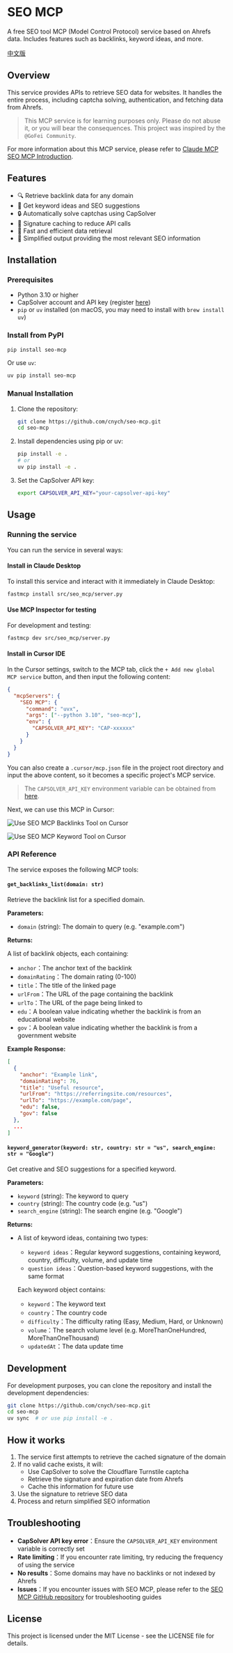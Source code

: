 # SEO MCP

A free SEO tool MCP (Model Control Protocol) service based on Ahrefs data. Includes features such as backlinks, keyword ideas, and more.

[中文版](README_CN.md)

## Overview

This service provides APIs to retrieve SEO data for websites. It handles the entire process, including captcha solving, authentication, and fetching data from Ahrefs.

> This MCP service is for learning purposes only. Please do not abuse it, or you will bear the consequences. This project was inspired by the `@GoFei Community`.

For more information about this MCP service, please refer to [Claude MCP SEO MCP Introduction](https://www.claudemcp.com/servers/seo-mcp).

## Features

- 🔍 Retrieve backlink data for any domain
- 🔎 Get keyword ideas and SEO suggestions
- 🔒 Automatically solve captchas using CapSolver
- 💾 Signature caching to reduce API calls
- 🚀 Fast and efficient data retrieval
- 🧹 Simplified output providing the most relevant SEO information

## Installation

### Prerequisites

- Python 3.10 or higher
- CapSolver account and API key (register [here](https://dashboard.capsolver.com/passport/register?inviteCode=1dTH7WQSfHD0))
- `pip` or `uv` installed (on macOS, you may need to install with `brew install uv`)

### Install from PyPI

```bash
pip install seo-mcp
```

Or use `uv`:

```bash
uv pip install seo-mcp
```

### Manual Installation

1. Clone the repository:

   ```bash
   git clone https://github.com/cnych/seo-mcp.git
   cd seo-mcp
   ```

2. Install dependencies using pip or uv:

   ```bash
   pip install -e .
   # or
   uv pip install -e .
   ```

3. Set the CapSolver API key:

   ```bash
   export CAPSOLVER_API_KEY="your-capsolver-api-key"
   ```

## Usage

### Running the service

You can run the service in several ways:

#### Install in Claude Desktop

To install this service and interact with it immediately in Claude Desktop:

```bash
fastmcp install src/seo_mcp/server.py
```

#### Use MCP Inspector for testing

For development and testing:

```bash
fastmcp dev src/seo_mcp/server.py
```

#### Install in Cursor IDE

In the Cursor settings, switch to the MCP tab, click the `+ Add new global MCP service` button, and then input the following content:

```json
{
  "mcpServers": {
    "SEO MCP": {
      "command": "uvx",
      "args": ["--python 3.10", "seo-mcp"],
      "env": {
        "CAPSOLVER_API_KEY": "CAP-xxxxxx"
      }
    }
  }
}
```

You can also create a `.cursor/mcp.json` file in the project root directory and input the above content, so it becomes a specific project's MCP service.

> The `CAPSOLVER_API_KEY` environment variable can be obtained from [here](https://dashboard.capsolver.com/passport/register?inviteCode=1dTH7WQSfHD0).

Next, we can use this MCP in Cursor:

![Use SEO MCP Backlinks Tool on Cursor](./assets/use-backlinks-mcp-on-cursor.png)

![Use SEO MCP Keyword Tool on Cursor](./assets/use-keyword-mcp-on-cursor.png)

### API Reference

The service exposes the following MCP tools:

#### `get_backlinks_list(domain: str)`

Retrieve the backlink list for a specified domain.

**Parameters:**

- `domain` (string): The domain to query (e.g. "example.com")

**Returns:**

A list of backlink objects, each containing:

- `anchor`：The anchor text of the backlink
- `domainRating`：The domain rating (0-100)
- `title`：The title of the linked page
- `urlFrom`：The URL of the page containing the backlink
- `urlTo`：The URL of the page being linked to
- `edu`：A boolean value indicating whether the backlink is from an educational website
- `gov`：A boolean value indicating whether the backlink is from a government website

**Example Response:**

```json
[
  {
    "anchor": "Example link",
    "domainRating": 76,
    "title": "Useful resource",
    "urlFrom": "https://referringsite.com/resources",
    "urlTo": "https://example.com/page",
    "edu": false,
    "gov": false
  },
  ...
]
```

#### `keyword_generator(keyword: str, country: str = "us", search_engine: str = "Google")`

Get creative and SEO suggestions for a specified keyword.

**Parameters:**

- `keyword` (string): The keyword to query
- `country` (string): The country code (e.g. "us")
- `search_engine` (string): The search engine (e.g. "Google")

**Returns:**

- A list of keyword ideas, containing two types:

  - `keyword ideas`：Regular keyword suggestions, containing keyword, country, difficulty, volume, and update time
  - `question ideas`：Question-based keyword suggestions, with the same format

  Each keyword object contains:

  - `keyword`：The keyword text
  - `country`：The country code
  - `difficulty`：The difficulty rating (Easy, Medium, Hard, or Unknown)
  - `volume`：The search volume level (e.g. MoreThanOneHundred, MoreThanOneThousand)
  - `updatedAt`：The data update time

## Development

For development purposes, you can clone the repository and install the development dependencies:

```bash
git clone https://github.com/cnych/seo-mcp.git
cd seo-mcp
uv sync  # or use pip install -e .
```

## How it works

1. The service first attempts to retrieve the cached signature of the domain
2. If no valid cache exists, it will:
   - Use CapSolver to solve the Cloudflare Turnstile captcha
   - Retrieve the signature and expiration date from Ahrefs
   - Cache this information for future use
3. Use the signature to retrieve SEO data
4. Process and return simplified SEO information

## Troubleshooting

- **CapSolver API key error**：Ensure the `CAPSOLVER_API_KEY` environment variable is correctly set
- **Rate limiting**：If you encounter rate limiting, try reducing the frequency of using the service
- **No results**：Some domains may have no backlinks or not indexed by Ahrefs
- **Issues**：If you encounter issues with SEO MCP, please refer to the [SEO MCP GitHub repository](https://github.com/cnych/seo-mcp) for troubleshooting guides

## License

This project is licensed under the MIT License - see the LICENSE file for details.
